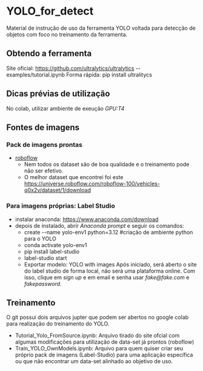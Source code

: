 # YOLO_for_detect
Material de instrução de uso da ferramenta YOLO voltada para detecção de objetos com foco no treinamento da ferramenta.
## Obtendo a ferramenta
Site oficial: https://github.com/ultralytics/ultralytics -- examples/tutorial.ipynb
Forma rápida: pip install ultralitycs
## Dicas prévias de utilização
No colab, utilizar ambiente de exeução _GPU:T4_
## Fontes de imagens
### Pack de imagens prontas
- [roboflow](https://roboflow.com/)
  - Nem todos os dataset são de boa qualidade e o treinamento pode não ser efetivo.
  - O melhor dataset que encontrei foi este https://universe.roboflow.com/roboflow-100/vehicles-q0x2v/dataset/1/download
### Para imagens próprias: Label Studio
- instalar anaconda: https://www.anaconda.com/download
- depois de instalado, abrir *Anaconda prompt* e seguir os comandos:
  - create --name yolo-env1 python=3.12 #criação de ambiente python para o YOLO
  - conda activate yolo-env1
  - pip install label-studio
  - label-studio start
  - Exportar modelo: YOLO with images
Após iniciado, será aberto o site do label studio de forma local, não será uma plataforma online. Com isso, clique em _sign up_ e em email e senha usar _fake@fake.com_ e _fakepassword_.

## Treinamento
O git possui dois arquivos jupter que podem ser abertos no google colab para realização do treinamento do YOLO.
- Tutorial_Yolo_FromSource.ipynb: Arquivo tirado do site ofcial com algumas modificações para utilização de data-set já prontos (roboflow)
- Train_YOLO_OwnModels.ipynb: Arquivo para quem quiser criar seu próprio pack de imagens (Label-Studio) para uma aplicação específica ou que não encontrar um data-set alinhado ao objetivo de uso.
